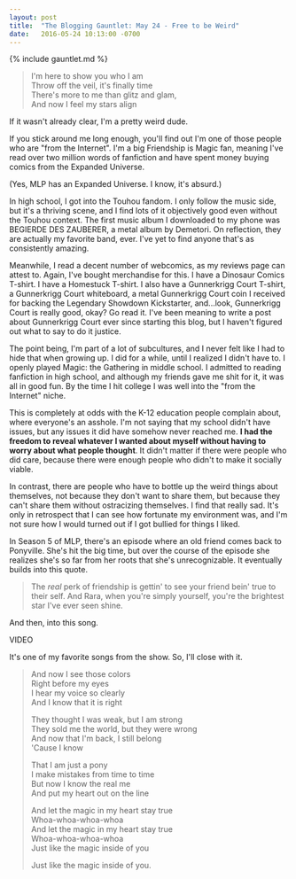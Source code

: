 ```yaml
---
layout: post
title:  "The Blogging Gauntlet: May 24 - Free to be Weird"
date:   2016-05-24 10:13:00 -0700
---
```


{% include gauntlet.md %}

> I'm here to show you who I am   
> Throw off the veil, it's finally time   
> There's more to me than glitz and glam,  
> And now I feel my stars align 

If it wasn't already clear, I'm a pretty weird dude.

If you stick around me long enough, you'll find out I'm one of those people
who are "from the Internet". I'm a big Friendship is Magic fan, meaning
I've read over two million words of fanfiction and have spent money
buying comics from the Expanded Universe.

(Yes, MLP has an Expanded Universe. I know, it's absurd.)

In high school, I got into the Touhou fandom.
I only follow the music side, but it's a thriving scene, and I find lots
of it objectively good even without the Touhou context.
The first music album I downloaded to my phone was BEGIERDE DES ZAUBERER,
a metal album by Demetori. On reflection, they are actually my favorite
band, ever. I've yet to find anyone that's as consistently amazing.

Meanwhile, I read a decent number of webcomics, as my reviews page can attest
to. Again, I've bought merchandise for this.
I have a Dinosaur Comics T-shirt. I have a Homestuck T-shirt.
I also have a Gunnerkrigg Court T-shirt, a Gunnerkrigg Court whiteboard, a metal
Gunnerkrigg Court coin I received for backing the Legendary Showdown Kickstarter,
and...look, Gunnerkrigg Court is really good, okay? Go read it. I've been
meaning to write a post about Gunnerkrigg Court ever since starting this blog,
but I haven't figured out what to say to do it justice.

The point being, I'm part of a lot of subcultures, and
I never felt like I had to hide that when growing up. I did for a while, until
I realized I didn't have to.
I openly played Magic: the Gathering in middle school. I admitted to reading
fanfiction in high school, and although my friends gave me shit for it, it was
all in good fun. By the time I hit college I was well into the
"from the Internet" niche.

This is completely at odds with the K-12 education people complain about,
where everyone's an asshole.
I'm not saying that my school didn't have issues, but any issues it did have
somehow never reached me. **I had the freedom to reveal whatever I wanted
about myself without having to worry about what people thought**.
It didn't matter if there were people who did care, because there were enough people
who didn't to make it socially viable.

In contrast, there are people who have to bottle up the weird things about
themselves, not because they don't want to share them, but because they
can't share them without ostracizing themselves. I find that really sad. It's
only in retrospect that I can see how fortunate my environment was, and I'm
not sure how I would turned out if I got bullied for things I liked.

In Season 5 of MLP, there's an episode where an old friend comes back to
Ponyville. She's hit the big time, but over the course of the episode she
realizes she's so far from her roots that she's unrecognizable.
It eventually builds into this quote.

> The *real* perk of friendship is gettin' to see your friend
> bein' true to their self. And Rara, when you're simply yourself,
> you're the brightest star I've ever seen shine.

And then, into this song.

VIDEO

It's one of my favorite songs from the show. So, I'll close with it.

> And now I see those colors   
> Right before my eyes   
> I hear my voice so clearly   
> And I know that it is right   
>
> They thought I was weak, but I am strong   
> They sold me the world, but they were wrong   
> And now that I'm back, I still belong   
> 'Cause I know   
>
> That I am just a pony   
> I make mistakes from time to time   
> But now I know the real me   
> And put my heart out on the line   
>
> And let the magic in my heart stay true   
> Whoa-whoa-whoa-whoa   
> And let the magic in my heart stay true   
> Whoa-whoa-whoa-whoa   
> Just like the magic inside of you   
>
> Just like the magic inside of you.
